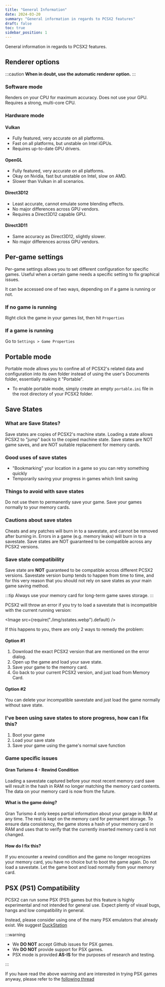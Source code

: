 ```yaml
---
title: "General Information"
date: 2024-03-20
summary: "General information in regards to PCSX2 features"
draft: false
toc: true
sidebar_position: 1
---
```


General information in regards to PCSX2 features.

## Renderer options

:::caution
**When in doubt, use the automatic renderer option.**
:::

### Software mode

Renders on your CPU for maximum accuracy. Does not use your GPU.
Requires a strong, multi-core CPU.

### Hardware mode

#### Vulkan

- Fully featured, very accurate on all platforms.
- Fast on all platforms, but unstable on Intel iGPUs.
- Requires up-to-date GPU drivers.

#### OpenGL

- Fully featured, very accurate on all platforms.
- Okay on Nvidia, fast but unstable on Intel, slow on AMD.
- Slower than Vulkan in all scenarios.

#### Direct3D12

- Least accurate, cannot emulate some blending effects.
- No major differences across GPU vendors.
- Requires a Direct3D12 capable GPU.

#### Direct3D11

- Same accuracy as Direct3D12, slightly slower.
- No major differences across GPU vendors.

## Per-game settings

Per-game settings allows you to set different configuration for specific games. Useful when a certain game needs a specific setting to fix graphical issues.

It can be accessed one of two ways, depending on if a game is running or not.

### If no game is running

Right click the game in your games list, then hit `Properties`

### If a game is running

Go to `Settings > Game Properties`

## Portable mode

Portable mode allows you to confine all of PCSX2's related data and configuration into its own folder instead of using the user's Documents folder, essentially making it "Portable".

- To enable portable mode, simply create an empty `portable.ini` file in the root directory of your PCSX2 folder.

## Save States

### What are Save States?

Save states are copies of PCSX2's machine state. Loading a state allows PCSX2 to "jump" back to the copied machine state. Save states are NOT game saves, and are NOT suitable replacement for memory cards.

### Good uses of save states

- "Bookmarking" your location in a game so you can retry something quickly
- Temporarily saving your progress in games which limit saving

### Things to avoid with save states

Do not use them to permanently save your game. Save your games normally to your memory cards.

### Cautions about save states

Cheats and any patches will burn in to a savestate, and cannot be removed after burning in.
Errors in a game (e.g. memory leaks) will burn in to a savestate.
Save states are NOT guaranteed to be compatible across any PCSX2 versions.

### Save state compatibility

Save state are **NOT** guaranteed to be compatible across different PCSX2 versions. Savestate version bump tends to happen from time to time, and for this very reason that you should not rely on save states as your main game saving method.

:::tip
Always use your memory card for long-term game saves storage.
:::

PCSX2 will throw an error if you try to load a savestate that is incompatible with the current running version:

<Image src={require("./img/sstates.webp").default} />

If this happens to you, there are only 2 ways to remedy the problem:

#### Option #1

1. Download the exact PCSX2 version that are mentioned on the error dialog.
2. Open up the game and load your save state.
3. Save your game to the memory card.
4. Go back to your current PCSX2 version, and just load from Memory Card.

#### Option #2

You can delete your incompatible savestate and just load the game normally without save state.

### I've been using save states to store progress, how can I fix this?

1. Boot your game
2. Load your save state
3. Save your game using the game's normal save function

### Game specific issues

#### Gran Turismo 4 - Rewind Condition

Loading a savestate captured before your most recent memory card save will result in the hash in RAM no longer matching the memory card contents. The data on your memory card is now from the future.

#### What is the game doing?

Gran Turismo 4 only keeps partial information about your garage in RAM at any time. The rest is kept on the memory card for permanent storage. To ensure data consistency, the game stores a hash of your memory card in RAM and uses that to verify that the currently inserted memory card is not changed.

#### How do I fix this?

If you encounter a rewind condition and the game no longer recognizes your memory card, you have no choice but to boot the game again. Do not load a savestate. Let the game boot and load normally from your memory card.

## PSX (PS1) Compatibility

PCSX2 can run some PSX (PS1) games but this feature is highly experimental and not intended for general use. Expect plenty of visual bugs, hangs and low compatibility in general.

Instead, please consider using one of the many PSX emulators that already exist. We suggest [DuckStation](https://github.com/stenzek/duckstation/releases/tag/latest)

:::warning

- We **DO NOT** accept Github issues for PSX games.
- We **DO NOT** provide support for PSX games.
- PSX mode is provided **AS-IS** for the purposes of research and testing.

:::

If you have read the above warning and are interested in trying PSX games anyway, please refer to the [following thread](https://forums.pcsx2.net/Thread-PSX-Mode-Unofficial-Compatibility-List)
